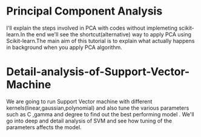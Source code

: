 # Principal Component Analysis
I'll explain the steps involved in PCA with codes without implemeting scikit-learn.In the end we'll see the shortcut(alternative) way to apply PCA using Scikit-learn.The main aim of this tutorial is to explain what actually happens in background when you apply PCA algorithm.

# Detail-analysis-of-Support-Vector-Machine
We are  going to run Support Vector machine with different kernels(linear,gaussian,polynomial) and also tune the various parameters such as C ,gamma and degree to find out the best performing model . We'll go into deep and detail analysis of SVM and see how tuning of the parameters affects the model.
